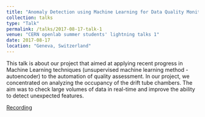 ```yaml
---
title: "Anomaly Detection using Machine Learning for Data Quality Monitoring in the CMS Experiment"
collection: talks
type: "Talk"
permalink: /talks/2017-08-17-talk-1
venue: "CERN openlab summer students' lightning talks 1"
date: 2017-08-17
location: "Geneva, Switzerland"
---
```


This talk is about our project that aimed at applying recent progress in Machine Learning techniques (unsupervised machine learning method - autoencoder) to the automation of quality assessment. In our project, we concentrated on analyzing the occupancy of the drift tube chambers. The aim was to check large volumes of data in real-time and improve the ability to detect unexpected features.

[Recording](https://cds.cern.ch/record/2280012)
